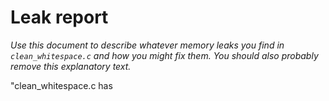 # Leak report

_Use this document to describe whatever memory leaks
you find in `clean_whitespace.c` and how you might fix
them. You should also probably remove this explanatory
text._

"clean_whitespace.c has 

